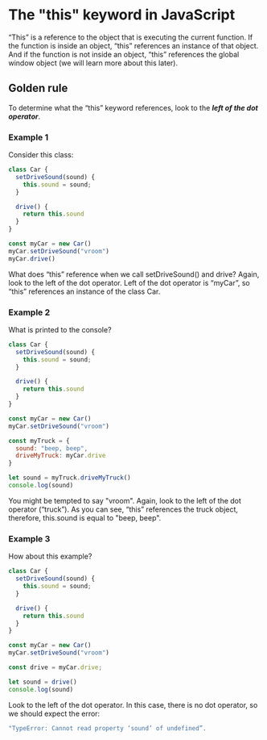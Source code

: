 # The "this" keyword in JavaScript

“This” is a reference to the object that is executing the current function. If the function is inside an object, “this” references an instance of that object. And if the function is not inside an object, “this” references the global window object (we will learn more about this later).

## Golden rule

To determine what the “this” keyword references, look to the ***left of the dot operator***.



### Example 1
Consider this class:

```javascript
class Car {
  setDriveSound(sound) {
    this.sound = sound;
  }

  drive() {
    return this.sound
  }
}

const myCar = new Car()
myCar.setDriveSound("vroom")
myCar.drive()

```
What does “this” reference when we call setDriveSound() and drive? Again, look to the left of the dot operator. Left of the dot operator is “myCar”, so “this” references an instance of the class Car. 

### Example 2
What is printed to the console?
```javascript
class Car {
  setDriveSound(sound) {
    this.sound = sound;
  }

  drive() {
    return this.sound
  }
}

const myCar = new Car()
myCar.setDriveSound("vroom")

const myTruck = {
  sound: "beep, beep", 
  driveMyTruck: myCar.drive
}

let sound = myTruck.driveMyTruck()
console.log(sound)
```
You might be tempted to say "vroom". Again, look to the left of the dot operator (“truck”). As you can see, “this” references the truck object, therefore, this.sound is equal to "beep, beep".

### Example 3

How about this example?
```javascript
class Car {
  setDriveSound(sound) {
    this.sound = sound;
  }

  drive() {
    return this.sound
  }
}

const myCar = new Car()
myCar.setDriveSound("vroom")

const drive = myCar.drive;

let sound = drive()
console.log(sound)
```

Look to the left of the dot operator. In this case, there is no dot operator, so we should expect the error:

``` bash
"TypeError: Cannot read property ‘sound’ of undefined”. 
``` 

